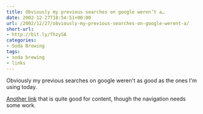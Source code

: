 ```yaml
---
title: Obviously my previous searches on google weren’t a…
date: 2002-12-27T18:54:51+00:00
url: /2002/12/27/obviously-my-previous-searches-on-google-werent-a/
short-url:
- http://bit.ly/fhzySA
categories:
- Soda Brewing
tags:
- soda brewing
- links
---
```

Obviously my previous searches on google weren't as good as the ones I'm using today.

[Another link](http://www.geocities.com/NapaValley/6670/) that is quite good for content, though the navigation needs some work.